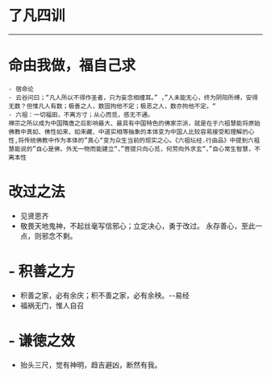 
# **了凡四训**
------------

#  命由我做，福自己求
    - 宿命论
    - 云谷问曰；“凡人所以不得作圣者，只为妄念相缠耳。” ，”人未能无心，终为阴阳所缚，安得无数？但惟凡人有数；极善之人，数固拘他不定；极恶之人，数亦拘他不定。“
    - 六祖：一切福田，不离方寸；从心而觅，感无不通。
	禅宗之所以成为中国隋唐之后影响最大、最具有中国特色的佛家宗派，就是在于六祖慧能将原始佛教中真如、佛性如来、如来藏、中道实相等抽象的本体变为中国人比较容易接受和理解的心性,将传统佛教中作为本体的”真心“变为众生当前的现实之心。《六祖坛经.行由品》中提到六祖慧能说的”自心是佛，外无一物而能建立“，”菩提只向心觅，何劳向外求玄“，”自心常生智慧，不离本性
#  改过之法
   - 见贤思齐
   - 敬畏天地鬼神，不起丝毫写信邪心；立定决心，勇于改过。 永存善心，至此一点，则邪念不剩。

#  - 积善之方
 - 积善之家，必有余庆；积不善之家，必有余秧。--易经
 - 福祸无门，惟人自召

#  - 谦徳之效
 - 抬头三尺，觉有神明，趋吉避凶，断然有我。
